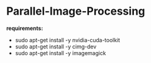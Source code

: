 # Parallel-Image-Processing

**requirements:**
- sudo apt-get install -y nvidia-cuda-toolkit
- sudo apt-get install -y cimg-dev
- sudo apt-get install -y imagemagick